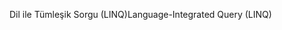 <span data-ttu-id="f7d47-101">Dil ile Tümleşik Sorgu (LINQ)</span><span class="sxs-lookup"><span data-stu-id="f7d47-101">Language-Integrated Query (LINQ)</span></span>